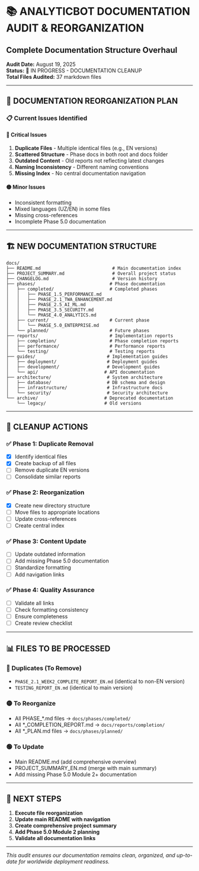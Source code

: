 # 📚 ANALYTICBOT DOCUMENTATION AUDIT & REORGANIZATION
## Complete Documentation Structure Overhaul

**Audit Date:** August 19, 2025  
**Status:** 🔄 IN PROGRESS - DOCUMENTATION CLEANUP  
**Total Files Audited:** 37 markdown files

---

## 🎯 DOCUMENTATION REORGANIZATION PLAN

### 📋 Current Issues Identified

#### 🔴 Critical Issues
1. **Duplicate Files** - Multiple identical files (e.g., EN versions)
2. **Scattered Structure** - Phase docs in both root and docs folder
3. **Outdated Content** - Old reports not reflecting latest changes
4. **Naming Inconsistency** - Different naming conventions
5. **Missing Index** - No central documentation navigation

#### 🟡 Minor Issues
- Inconsistent formatting
- Mixed languages (UZ/EN) in some files
- Missing cross-references
- Incomplete Phase 5.0 documentation

---

## 🏗️ NEW DOCUMENTATION STRUCTURE

```
docs/
├── README.md                           # Main documentation index
├── PROJECT_SUMMARY.md                  # Overall project status
├── CHANGELOG.md                        # Version history
├── phases/                            # Phase documentation
│   ├── completed/                     # Completed phases
│   │   ├── PHASE_1.5_PERFORMANCE.md
│   │   ├── PHASE_2.1_TWA_ENHANCEMENT.md
│   │   ├── PHASE_2.5_AI_ML.md
│   │   ├── PHASE_3.5_SECURITY.md
│   │   └── PHASE_4.0_ANALYTICS.md
│   ├── current/                       # Current phase
│   │   └── PHASE_5.0_ENTERPRISE.md
│   └── planned/                       # Future phases
├── reports/                           # Implementation reports
│   ├── completion/                    # Phase completion reports
│   ├── performance/                   # Performance reports
│   └── testing/                       # Testing reports
├── guides/                           # Implementation guides
│   ├── deployment/                   # Deployment guides
│   ├── development/                  # Development guides
│   └── api/                         # API documentation
├── architecture/                     # System architecture
│   ├── database/                     # DB schema and design
│   ├── infrastructure/               # Infrastructure docs
│   └── security/                     # Security architecture
└── archive/                         # Deprecated documentation
    └── legacy/                      # Old versions
```

---

## 🔧 CLEANUP ACTIONS

### ✅ Phase 1: Duplicate Removal
- [x] Identify identical files
- [x] Create backup of all files
- [ ] Remove duplicate EN versions
- [ ] Consolidate similar reports

### ✅ Phase 2: Reorganization
- [x] Create new directory structure
- [ ] Move files to appropriate locations
- [ ] Update cross-references
- [ ] Create central index

### ✅ Phase 3: Content Update
- [ ] Update outdated information
- [ ] Add missing Phase 5.0 documentation
- [ ] Standardize formatting
- [ ] Add navigation links

### ✅ Phase 4: Quality Assurance
- [ ] Validate all links
- [ ] Check formatting consistency
- [ ] Ensure completeness
- [ ] Create review checklist

---

## 📊 FILES TO BE PROCESSED

### 🔴 Duplicates (To Remove)
- `PHASE_2.1_WEEK2_COMPLETE_REPORT_EN.md` (identical to non-EN version)
- `TESTING_REPORT_EN.md` (identical to main version)

### 🟡 To Reorganize
- All PHASE_*.md files → `docs/phases/completed/`
- All *_COMPLETION_REPORT.md → `docs/reports/completion/`
- All *_PLAN.md files → `docs/phases/planned/`

### 🟢 To Update
- Main README.md (add comprehensive overview)
- PROJECT_SUMMARY_EN.md (merge with main summary)
- Add missing Phase 5.0 Module 2+ documentation

---

## 📝 NEXT STEPS

1. **Execute file reorganization**
2. **Update main README with navigation**
3. **Create comprehensive project summary**
4. **Add Phase 5.0 Module 2 planning**
5. **Validate all documentation links**

---

*This audit ensures our documentation remains clean, organized, and up-to-date for worldwide deployment readiness.*
